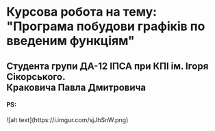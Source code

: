 # Курсова робота на тему: </br>"Програма побудови графіків по введеним функціям"
<h2>Студента групи ДА-12 ІПСА при КПІ ім. Ігоря Сікорського.
</br>Краковича Павла Дмитровича</h2>


<h4> PS: </h4>
![alt text](https://i.imgur.com/sjJhSnW.png)
